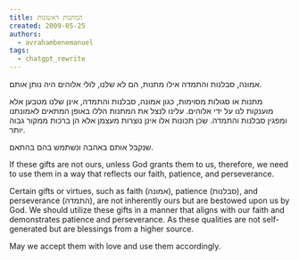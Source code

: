 ```yaml
---
title: המתנות ראשונות
created: 2009-05-25
authors:
  - avrahambenemanuel
tags:
  - chatgpt_rewrite
---
```


אמונה,  סבלנות  והתמדה  אילו מתנות, הם לא שלנו, לולי אלוהים היה נותן אותם. 

מתנות או סגולות מסוימות, כגון אמונה, סבלנות והתמדה, אינן שלנו מטבען אלא מוענקות לנו על ידי אלוהים. עלינו לנצל את המתנות הללו באופן המתאים לאמונתנו ומפגין סבלנות והתמדה. שכן תכונות אלו אינן נוצרות מעצמן אלא הן ברכות ממקור גבוה יותר.

שנקבל אותם באהבה ונשתמש בהם בהתאם.

If these gifts are not ours, unless God grants them to us, therefore, we need to use them in a way that reflects our faith, patience, and perseverance.

Certain gifts or virtues, such as faith (אמונה), patience (סבלנות), and perseverance (התמדה), are not inherently ours but are bestowed upon us by God. We should utilize these gifts in a manner that aligns with our faith and demonstrates patience and perseverance. As these qualities are not self-generated but are blessings from a higher source.

May we accept them with love and use them accordingly.

